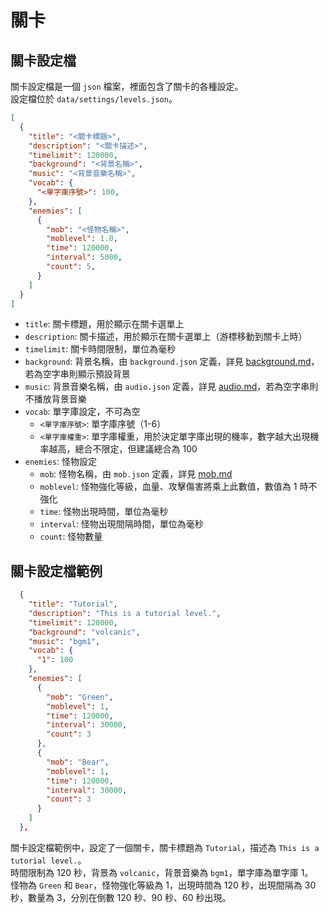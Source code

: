 # 關卡

## 關卡設定檔

關卡設定檔是一個 `json` 檔案，裡面包含了關卡的各種設定。  
設定檔位於 `data/settings/levels.json`。

```json
[
  {
    "title": "<關卡標題>",
    "description": "<關卡描述>",
    "timelimit": 120000,
    "background": "<背景名稱>",
    "music": "<背景音樂名稱>",
    "vocab": {
      "<單字庫序號>": 100,
    },
    "enemies": [
      {
        "mob": "<怪物名稱>",
        "moblevel": 1.0,
        "time": 120000,
        "interval": 5000,
        "count": 5,
      }
    ]
  }
]
```

- `title`: 關卡標題，用於顯示在關卡選單上
- `description`: 關卡描述，用於顯示在關卡選單上（游標移動到關卡上時）
- `timelimit`: 關卡時間限制，單位為毫秒
- `background`: 背景名稱，由 `background.json` 定義，詳見 [background.md](./background.md)，若為空字串則顯示預設背景
- `music`: 背景音樂名稱，由 `audio.json` 定義，詳見 [audio.md](./audio.md)，若為空字串則不播放背景音樂
- `vocab`: 單字庫設定，不可為空
  - `<單字庫序號>`: 單字庫序號（1-6）
  - `<單字庫權重>`: 單字庫權重，用於決定單字庫出現的機率，數字越大出現機率越高，總合不限定，但建議總合為 100
- `enemies`: 怪物設定
  - `mob`: 怪物名稱，由 `mob.json` 定義，詳見 [mob.md](./mob.md)
  - `moblevel`: 怪物強化等級，血量、攻擊傷害將乘上此數值，數值為 1 時不強化
  - `time`: 怪物出現時間，單位為毫秒
  - `interval`: 怪物出現間隔時間，單位為毫秒
  - `count`: 怪物數量

## 關卡設定檔範例

```json
  {
    "title": "Tutorial",
    "description": "This is a tutorial level.",
    "timelimit": 120000,
    "background": "volcanic",
    "music": "bgm1",
    "vocab": {
      "1": 100
    },
    "enemies": [
      {
        "mob": "Green",
        "moblevel": 1,
        "time": 120000,
        "interval": 30000,
        "count": 3
      },
      {
        "mob": "Bear",
        "moblevel": 1,
        "time": 120000,
        "interval": 30000,
        "count": 3
      }
    ]
  },
```

關卡設定檔範例中，設定了一個關卡，關卡標題為 `Tutorial`，描述為 `This is a tutorial level.`。  
時間限制為 120 秒，背景為 `volcanic`，背景音樂為 `bgm1`，單字庫為單字庫 1。  
怪物為 `Green` 和 `Bear`，怪物強化等級為 1，出現時間為 120 秒，出現間隔為 30 秒，數量為 3，分別在倒數 120 秒、90 秒、60 秒出現。
